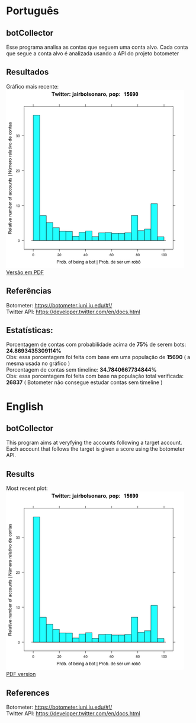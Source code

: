 # Português  
## botCollector  
Esse programa analisa as contas que seguem uma conta alvo.
Cada conta que segue a conta alvo é analizada usando a API do projeto botometer  
## Resultados  
Gráfico mais recente:  
![](plots/plot.png)  
[Versão em PDF](plots/plot.pdf)  
## Referências  
Botometer: https://botometer.iuni.iu.edu/#!/  
Twitter API: https://developer.twitter.com/en/docs.html  
## Estatísticas:  
Porcentagem de contas com probabilidade acima de **75%** de serem bots: **24.8693435309114%**  
Obs: essa porcentagem foi feita com base em uma população de **15690** ( a mesma usada no gráfico )  
Porcentagem de contas sem timeline: **34.7840667734844%**  
Obs: essa porcentagem foi feita com base na população total verificada: **26837** ( Botometer não consegue estudar contas sem timeline )  
# English  
## botCollector  
This program aims at veryfying the accounts following a target account.
Each account that follows the target is given a score using the botometer API.  
## Results  
Most recent plot:  
![](plots/plot.png)  
[PDF version](plots/plot.pdf)  
## References  
Botometer: https://botometer.iuni.iu.edu/#!/  
Twitter API: https://developer.twitter.com/en/docs.html  
